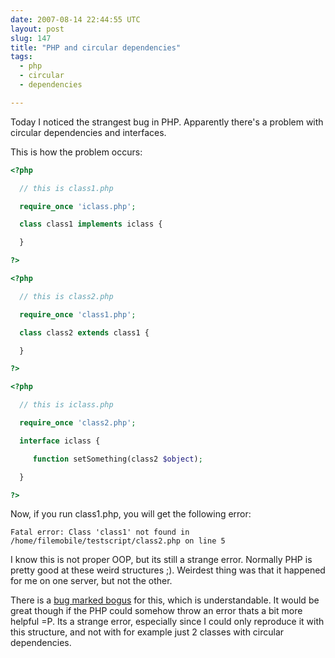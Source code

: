 ```yaml
---
date: 2007-08-14 22:44:55 UTC
layout: post
slug: 147
title: "PHP and circular dependencies"
tags:
  - php
  - circular
  - dependencies

---
```

<p>Today I noticed the strangest bug in PHP. Apparently there's a problem with circular dependencies and interfaces.</p>

<p>This is how the problem occurs:</p>

```php
<?php

  // this is class1.php

  require_once 'iclass.php';

  class class1 implements iclass {

  }

?>
```

```php
<?php

  // this is class2.php

  require_once 'class1.php';

  class class2 extends class1 {

  }

?>
```

```php
<?php

  // this is iclass.php

  require_once 'class2.php';

  interface iclass {

     function setSomething(class2 $object);

  }

?>
```

<p>Now, if you run class1.php, you will get the following error:</p>

```
Fatal error: Class 'class1' not found in /home/filemobile/testscript/class2.php on line 5
```

<p>I know this is not proper OOP, but its still a strange error. Normally PHP is pretty good at these weird structures ;). Weirdest thing was that it happened for me on one server, but not the other.</p>

<p>There is a <a href="http://bugs.php.net/bug.php?id=40875">bug marked bogus</a> for this, which is understandable. It would be great though if the PHP could somehow throw an error thats a bit more helpful =P. Its a strange error, especially since I could only reproduce it with this structure, and not with for example just 2 classes with circular dependencies.</p>
